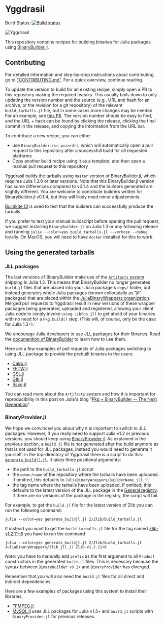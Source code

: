 # Yggdrasil

Build Status: [![Build status](https://badge.buildkite.com/20f068d74db24be50d79ac4710defa74e19d5d912e31f9bda2.svg)](https://buildkite.com/julialang/yggdrasil)

![Yggdrasil](https://user-images.githubusercontent.com/1282691/177174254-aa90664e-5c20-4ea3-9938-34de961dc198.png)

This repository contains recipes for building binaries for Julia packages using [BinaryBuilder.jl](https://github.com/JuliaPackaging/BinaryBuilder.jl).

## Contributing

For detailed information and step-by-step instructions about contributing, go to ["CONTRIBUTING.md"](https://github.com/JuliaPackaging/Yggdrasil/blob/master/CONTRIBUTING.md). For a quick overview, continue reading.

To update the version to build for an existing recipe, simply open a PR to this repository making the required tweaks. This usually boils down to only updating the version number and the source (e.g., URL and hash for an archive, or the revision for a git repository) of the relevant `build_tarballs.jl` file, but in some cases more changes may be needed. For an example, see [this PR](https://github.com/JuliaPackaging/Yggdrasil/pull/8833). The version number should be easy to find, and the URL + hash can be found by clicking the release, clicking the final commit in the release, and copying the information from the URL bar.

To contribute a new recipe, you can either
* use `BinaryBuilder.run_wizard()`, which will automatically open a pull request to this repository after a successfull build for all requested platforms
* Copy another build recipe using it as a template, and then open a manual pull request to this repository

Yggdrasil builds the tarballs using `master` version of BinaryBuilder.jl, which requires Julia 1.3.0 or later versions. Note that this BinaryBuilder.jl version has some differences compared to v0.1.4 and the builders generated are slightly different. You are welcome to contribute builders written for  BinaryBuilder.jl v0.1.4, but they will likely need minor adjustements.

[Buildkite CI](https://buildkite.com/julialang/yggdrasil) is used to test that the builders can successfully produce the tarballs.

If you prefer to test your manual buildscript before opening the pull request, we suggest installing `BinaryBuilder.jl` on Julia 1.3 or any following release and running `julia --color=yes build_tarballs.jl --verbose --debug` locally.  On MacOS, you will need to have `docker` installed for this to work.  

## Using the generated tarballs

### JLL packages

The last versions of BinaryBuilder make use of the [`Artifacts` system](https://julialang.github.io/Pkg.jl/dev/artifacts/) shipping in Julia 1.3.  This means that BinaryBuilder no longer generates `build.jl` files that are placed into your Julia package's `deps/` folder, but instead generates whole Julia packages (known colloquially as "jll" packages) that are placed within the [JuliaBinaryWrappers organization](https://github.com/JuliaBinaryWrappers/).  Merged pull requests to Yggdrasil result in new versions of these wrapper packages being generated, uploaded and registered, allowing your client Julia code to simply invoke `using LibFoo_jll` to get ahold of your binaries with no need for a `Pkg.build()` step.  (This will, of course, only be the case for Julia 1.3+).

We encourage Julia developers to use JLL packages for their libraries.  Read the [documention of BinaryBuilder](https://juliapackaging.github.io/BinaryBuilder.jl/dev/jll/) to learn how to use them.

Here are a few examples of pull requests of Julia packages switching to using JLL package to provide the prebuilt binaries to the users:

* [Cairo.jl](https://github.com/JuliaGraphics/Cairo.jl/pull/293)
* [FFTW.jl](https://github.com/JuliaMath/FFTW.jl/pull/122)
* [GSL.jl](https://github.com/JuliaMath/GSL.jl/pull/104)
* [Gtk.jl](https://github.com/JuliaGraphics/Gtk.jl/pull/447)
* [Rsvg.jl](https://github.com/lobingera/Rsvg.jl/pull/36)

You can read more about the `Artifacts` system and how it is important for reproducibility in this post on Julia's blog "[Pkg + BinaryBuilder -- The Next Generation](https://julialang.org/blog/2019/11/artifacts)".

### BinaryProvider.jl

We hope we convinced you about why it is important to switch to JLL packages.  However, if you really need to support Julia v1.2 or previous versions, you should keep using [BinaryProvider.jl](https://github.com/JuliaPackaging/BinaryProvider.jl).  As explained in the previous section, a `build.jl` file is not generated after the build anymore as that is not used for JLL packages, instead you would need to generate it yourself: In the top-directory of Yggdrasil there is a script to do this: [`generate_buildjl.jl`](./generate_buildjl.jl).  It takes three positional arguments:

* the path to the `build_tarballs.jl` script
* the `owner/name` of the repository where the tarballs have been uploaded.  If omitted, this defaults to `JuliaBinaryWrappers/BuilderName_jll.jl`
* the tag name where the tarballs have been uploaded.  If omitted, this defaults to the latest version of the JLL package in the [General registry](https://github.com/JuliaRegistries/General).  If there are no versions of the package in the registry, the script will fail.

For example, to get the `build.jl` file for the latest version of Zlib you can run the following command:

```
julia --color=yes generate_buildjl.jl Z/Zlib/build_tarballs.jl
```

If instead you want to get the `build_tarballs.jl` file for the tag named [Zlib-v1.2.11+6](https://github.com/JuliaBinaryWrappers/Zlib_jll.jl/releases/tag/Zlib-v1.2.11%2B6) you have to run the command

```
julia --color=yes generate_buildjl.jl Z/Zlib/build_tarballs.jl JuliaBinaryWrappers/Zlib_jll.jl Zlib-v1.2.11+6
```

*Note*: you have to manually add `prefix` as the first argument to all `Product` constructors in the generated `build.jl` files.  This is necessary because the syntax between `BinaryBuilder v0.2+` and `BinaryProvider` has diverged.

Remember that you will also need the `build.jl` files for all direct and indirect dependencies.

Here are a few examples of packages using this system to install their libraries:

* [FFMPEG.jl](https://github.com/JuliaIO/FFMPEG.jl/tree/b6cca77f788e58409a13cac5ab6eaa6a5841b5c6/deps);
* [MySQL.jl](https://github.com/JuliaDatabases/MySQL.jl/tree/85bdb2924cb909e258568ae8cb1811948ab0d9b0/deps) uses JLL packages for Julia v1.3+ and `build.jl` scripts with `BinaryProvider.jl` for previous releases.
